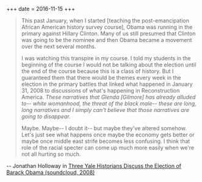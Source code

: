 +++
date = 2016-11-15
+++

> This past January, when I started [teaching the post-emancipation African American history survey course], Obama was running in the primary against Hillary Clinton. Many of us still presumed that Clinton was going to be the nominee and then Obama became a movement over the next several months.
>
> I was watching this transpire in my course. I told my students in the beginning of the course I would not be talking about the election until the end of the course because this is a class of history. But I guaranteed them that there would be themes every week in the election in the primary battles that linked what happened in January 31, 2008 to discussions of what's happening in Reconstruction America. *These narratives that Glenda [Gilmore] has already alluded to-- white womanhood, the threat of the black male-- these are long, long narratives and I simply can't believe that those narratives are going to disappear.*
>
> Maybe. Maybe-- I doubt it-- but maybe they've altered somehow. Let's just see what happens once maybe the economy gets better or maybe once middle east strife becomes less confusing. I think that role of the racial specter can come up much more easily when we're not all hurting so much.

-- Jonathan Holloway in [Three Yale Historians Discuss the Election of Barack Obama (soundcloud, 2008)](https://soundcloud.com/yaymukund/three-yale-historians-discuss-the-election-of-barack-obama)
